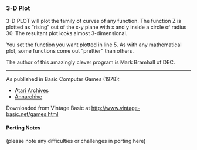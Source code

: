 ### 3-D Plot

3-D PLOT will plot the family of curves of any function. The function Z is plotted as “rising” out of the x-y plane with x and y inside a circle of radius 30. The resultant plot looks almost 3-dimensional.

You set the function you want plotted in line 5. As with any mathematical plot, some functions come out “prettier” than others.

The author of this amazingly clever program is Mark Bramhall of DEC.

---

As published in Basic Computer Games (1978):
- [Atari Archives](https://www.atariarchives.org/basicgames/showpage.php?page=167)
- [Annarchive](https://annarchive.com/files/Basic_Computer_Games_Microcomputer_Edition.pdf#page=182)

Downloaded from Vintage Basic at
http://www.vintage-basic.net/games.html

#### Porting Notes

(please note any difficulties or challenges in porting here)
